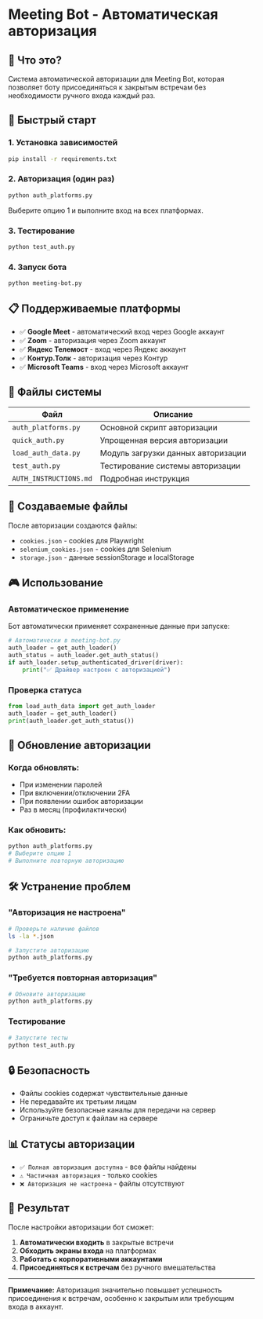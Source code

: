 # Meeting Bot - Автоматическая авторизация

## 🎯 Что это?

Система автоматической авторизации для Meeting Bot, которая позволяет боту присоединяться к закрытым встречам без необходимости ручного входа каждый раз.

## 🚀 Быстрый старт

### 1. Установка зависимостей

```bash
pip install -r requirements.txt
```

### 2. Авторизация (один раз)

```bash
python auth_platforms.py
```

Выберите опцию 1 и выполните вход на всех платформах.

### 3. Тестирование

```bash
python test_auth.py
```

### 4. Запуск бота

```bash
python meeting-bot.py
```

## 📋 Поддерживаемые платформы

- ✅ **Google Meet** - автоматический вход через Google аккаунт
- ✅ **Zoom** - авторизация через Zoom аккаунт  
- ✅ **Яндекс Телемост** - вход через Яндекс аккаунт
- ✅ **Контур.Толк** - авторизация через Контур
- ✅ **Microsoft Teams** - вход через Microsoft аккаунт

## 🔧 Файлы системы

| Файл | Описание |
|------|----------|
| `auth_platforms.py` | Основной скрипт авторизации |
| `quick_auth.py` | Упрощенная версия авторизации |
| `load_auth_data.py` | Модуль загрузки данных авторизации |
| `test_auth.py` | Тестирование системы авторизации |
| `AUTH_INSTRUCTIONS.md` | Подробная инструкция |

## 📁 Создаваемые файлы

После авторизации создаются файлы:

- `cookies.json` - cookies для Playwright
- `selenium_cookies.json` - cookies для Selenium  
- `storage.json` - данные sessionStorage и localStorage

## 🎮 Использование

### Автоматическое применение

Бот автоматически применяет сохраненные данные при запуске:

```python
# Автоматически в meeting-bot.py
auth_loader = get_auth_loader()
auth_status = auth_loader.get_auth_status()
if auth_loader.setup_authenticated_driver(driver):
    print("✅ Драйвер настроен с авторизацией")
```

### Проверка статуса

```python
from load_auth_data import get_auth_loader
auth_loader = get_auth_loader()
print(auth_loader.get_auth_status())
```

## 🔄 Обновление авторизации

### Когда обновлять:
- При изменении паролей
- При включении/отключении 2FA
- При появлении ошибок авторизации
- Раз в месяц (профилактически)

### Как обновить:
```bash
python auth_platforms.py
# Выберите опцию 1
# Выполните повторную авторизацию
```

## 🛠️ Устранение проблем

### "Авторизация не настроена"
```bash
# Проверьте наличие файлов
ls -la *.json

# Запустите авторизацию
python auth_platforms.py
```

### "Требуется повторная авторизация"
```bash
# Обновите авторизацию
python auth_platforms.py
```

### Тестирование
```bash
# Запустите тесты
python test_auth.py
```

## 🔒 Безопасность

- Файлы cookies содержат чувствительные данные
- Не передавайте их третьим лицам
- Используйте безопасные каналы для передачи на сервер
- Ограничьте доступ к файлам на сервере

## 📊 Статусы авторизации

- `✅ Полная авторизация доступна` - все файлы найдены
- `⚠️ Частичная авторизация` - только cookies
- `❌ Авторизация не настроена` - файлы отсутствуют

## 🎯 Результат

После настройки авторизации бот сможет:

1. **Автоматически входить** в закрытые встречи
2. **Обходить экраны входа** на платформах
3. **Работать с корпоративными аккаунтами**
4. **Присоединяться к встречам** без ручного вмешательства

---

**Примечание:** Авторизация значительно повышает успешность присоединения к встречам, особенно к закрытым или требующим входа в аккаунт.
